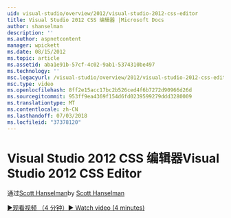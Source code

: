 ```yaml
---
uid: visual-studio/overview/2012/visual-studio-2012-css-editor
title: Visual Studio 2012 CSS 编辑器 |Microsoft Docs
author: shanselman
description: ''
ms.author: aspnetcontent
manager: wpickett
ms.date: 08/15/2012
ms.topic: article
ms.assetid: aba1e91b-57cf-4c02-9ab1-5374310be497
ms.technology: ''
msc.legacyurl: /visual-studio/overview/2012/visual-studio-2012-css-editor
msc.type: video
ms.openlocfilehash: 8ff2e15acc17bc2b526ced4f6b7272d90966d26d
ms.sourcegitcommit: 953ff9ea4369f154d6fd0239599279ddd3280009
ms.translationtype: MT
ms.contentlocale: zh-CN
ms.lasthandoff: 07/03/2018
ms.locfileid: "37378120"
---
```

<a name="visual-studio-2012-css-editor"></a><span data-ttu-id="29404-102">Visual Studio 2012 CSS 编辑器</span><span class="sxs-lookup"><span data-stu-id="29404-102">Visual Studio 2012 CSS Editor</span></span>
====================
<span data-ttu-id="29404-103">通过[Scott Hanselman](https://github.com/shanselman)</span><span class="sxs-lookup"><span data-stu-id="29404-103">by [Scott Hanselman](https://github.com/shanselman)</span></span>

[<span data-ttu-id="29404-104">&#9654;观看视频 （4 分钟）</span><span class="sxs-lookup"><span data-stu-id="29404-104">&#9654; Watch video (4 minutes)</span></span>](https://channel9.msdn.com/Blogs/ASP-NET-Site-Videos/visual-studio-2012-css-editor)
